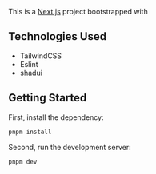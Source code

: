 This is a [Next.js](https://nextjs.org/) project bootstrapped with

## Technologies Used

- TailwindCSS
- Eslint
- shadui

## Getting Started

First, install the dependency:

```bash
pnpm install
```

Second, run the development server:

```bash
pnpm dev
```
